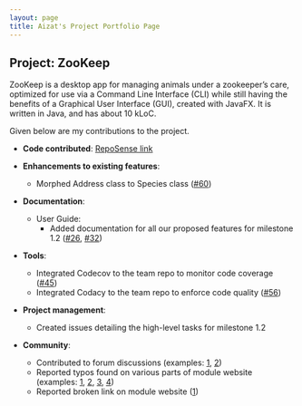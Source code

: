 ```yaml
---
layout: page
title: Aizat's Project Portfolio Page
---
```


## Project: ZooKeep

ZooKeep is a desktop app for managing animals under a zookeeper’s care, optimized for use via a Command Line Interface (CLI) while still having the benefits of a Graphical User Interface (GUI), created with JavaFX. It is written in Java, and has about 10 kLoC.

Given below are my contributions to the project.

<!-- 
  TODO: Update links for pull requests 
-->

* **Code contributed**: [RepoSense link](https://nus-cs2103-ay2021s1.github.io/tp-dashboard/#breakdown=true&search=aizatazhar&sort=groupTitle&sortWithin=title&since=2020-08-14&timeframe=commit&mergegroup=&groupSelect=groupByRepos&checkedFileTypes=docs~functional-code~test-code~other&tabOpen=true&tabType=zoom&zA=aizatazhar&zR=AY2021S1-CS2103T-W15-4%2Ftp%5Bmaster%5D&zACS=74.66666666666667&zS=2020-08-14&zFS=aizat&zU=2020-10-04&zMG=false&zFTF=commit&zFGS=groupByRepos&zFR=false)

* **Enhancements to existing features**:
  * Morphed Address class to Species class ([\#60]())
  
* **Documentation**:
  * User Guide:
      * Added documentation for all our proposed features for milestone 1.2 ([\#26](), [\#32]())

* **Tools**:
  * Integrated Codecov to the team repo to monitor code coverage ([\#45]())
  * Integrated Codacy to the team repo to enforce code quality ([\#56]())

* **Project management**:
  * Created issues detailing the high-level tasks for milestone 1.2

* **Community**:
  * Contributed to forum discussions (examples: [1](https://github.com/nus-cs2103-AY2021S1/forum/issues/219), [2](https://github.com/nus-cs2103-AY2021S1/forum/issues/245))
  * Reported typos found on various parts of module website (examples: [1](https://github.com/se-edu/se-book/issues/94), [2](https://github.com/se-edu/guides/pull/1), [3](https://github.com/nus-cs2103-AY2021S1/website/issues/6), [4](https://github.com/se-edu/addressbook-level3/issues/52))
  * Reported broken link on module website ([1](https://github.com/nus-cs2103-AY2021S1/website/issues/7))
  
<!--- Templates/Suggestions
* **New Feature**: Added the ability to undo/redo previous commands.
  * What it does: allows the user to undo all previous commands one at a time. Preceding undo commands can be reversed by using the redo command.
  * Justification: This feature improves the product significantly because a user can make mistakes in commands and the app should provide a convenient way to rectify them.
  * Highlights: This enhancement affects existing commands and commands to be added in future. It required an in-depth analysis of design alternatives. The implementation too was challenging as it required changes to existing commands.
  * Credits: *{mention here if you reused any code/ideas from elsewhere or if a third-party library is heavily used in the feature so that a reader can make a more accurate judgement of how much effort went into the feature}*

* **New Feature**: Added a history command that allows the user to navigate to previous commands using up/down keys.

* **Code contributed**: [RepoSense link]()

* **Project management**:
  * Managed releases `v1.3` - `v1.5rc` (3 releases) on GitHub

* **Enhancements to existing features**:
  * Updated the GUI color scheme (Pull requests [\#33](), [\#34]())
  * Wrote additional tests for existing features to increase coverage from 88% to 92% (Pull requests [\#36](), [\#38]())

* **Documentation**:
  * User Guide:
    * Added documentation for the features `delete` and `find` [\#72]()
    * Did cosmetic tweaks to existing documentation of features `clear`, `exit`: [\#74]()
  * Developer Guide:
    * Added implementation details of the `delete` feature.

* **Community**:
  * PRs reviewed (with non-trivial review comments): [\#12](), [\#32](), [\#19](), [\#42]()
  * Contributed to forum discussions (examples: [1](), [2](), [3](), [4]())
  * Reported bugs and suggestions for other teams in the class (examples: [1](), [2](), [3]())
  * Some parts of the history feature I added was adopted by several other class mates ([1](), [2]())

* **Tools**:
  * Integrated a third party library (Natty) to the project ([\#42]())
  * Integrated a new Github plugin (CircleCI) to the team repo

* _{you can add/remove categories in the list above}_
-->